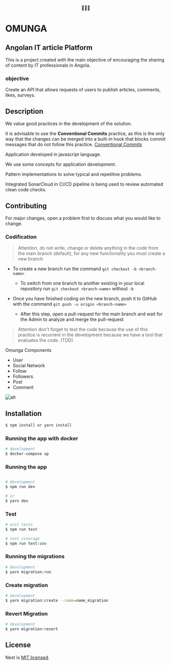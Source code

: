 <p align="center">  
    🧑🏾‍💻
</p>

# OMUNGA
## Angolan IT article Platform

This is a project created with the main objective of encouraging the sharing of content by IT professionals in Angola.

### objective
Create an API that allows requests
of users to publish articles, comments, likes, surveys.

## Description

We value good practices in the development of the solution.

It is advisable to use the **Conventional Commits** practice, as this is the only way that the changes can be merged into a built-in hook that blocks commit messages that do not follow this practice. [Conventional Commits](https://www.conventionalcommits.org/en/v1.0.0/)

Application developed in javascript language.

We use some concepts for application development.

Pattern implementations to solve typical and repetitive problems.

Integrated SonarCloud in CI/CD pipeline is being used to review automated clean code checks.

## Contributing

For major changes, open a problem first to discuss what you would like to change.

### Codification

> Attention, do not write, change or delete anything in the code from the main branch (default), for any new functionality you must create a new branch 

- To create a new branch run the command `git checkout -b <branch-name>`
    - To switch from one branch to another existing in your local repository run `git checkout <branch-name>` without `-b`

- Once you have finished coding on the new branch, push it to GitHub with the command `git push -u origin <branch-name>`
    - After this step, open a pull-request for the main branch and wait for the Admin to analyze and merge the pull-request

> Attention don't forget to test the code because the use of this practice is recurrent in the development because we have a tool that evaluates the code. (TDD)

Omunga Components
- User
- Social Network
- Follow
- Followers
- Post
- Comment

![alt](docs/img/Captura%20de%20ecr%C3%A3%202022-11-09%20113423.png)

## Installation

```bash
$ npm install or yarn install
```

### Running the app with docker
  ```bash
# development
$ docker-compose up
```


### Running the app 

```bash

# development
$ npm run dev

# or
$ yarn dev
```

### Test

```bash
# unit tests
$ npm run test

# test coverage
$ npm run test:cov
```

### Running the migrations
  ```bash
# development
$ yarn migration:run

```

### Create migration
  ```bash
# development
$ yarn migration:create --name=name_migration

```

### Revert Migration
  ```bash
# development
$ yarn migration:revert

```

## License

Nest is [MIT licensed](LICENSE).